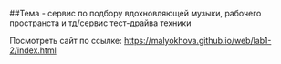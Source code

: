##Тема - сервис по подбору вдохновляющей музыки, рабочего пространста и тд/сервис тест-драйва техники

Посмотреть сайт по ссылке: https://malyokhova.github.io/web/lab1-2/index.html
